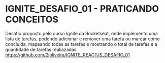 # IGNITE_DESAFIO_01 - PRATICANDO CONCEITOS
Desafio proposto pelo curso Ignite da Rocketseat, onde implemento uma lista de tarefas, podendo adicionar e remover uma tarefa ou marcar como concluída, mapeando todas as tarefas e mostrando o total de tarefas e a quantidade de tarefas realiazadas.
https://github.com/2joliveira/IGNITE_REACTJS_DESAFIO_01
